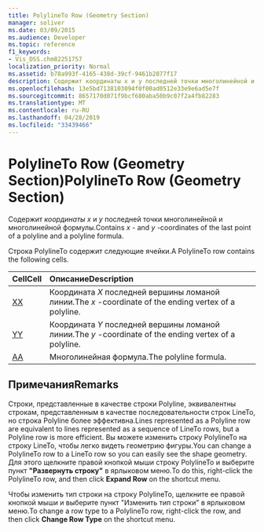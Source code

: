```yaml
---
title: PolylineTo Row (Geometry Section)
manager: soliver
ms.date: 03/09/2015
ms.audience: Developer
ms.topic: reference
f1_keywords:
- Vis_DSS.chm82251757
localization_priority: Normal
ms.assetid: b78a993f-4165-438d-39cf-9461b2877f17
description: Содержит координаты x и y последней точки многолинейной и многолинейной формулы.
ms.openlocfilehash: 13e5bd7138103094f0f00ad0512e33e9e6ad5e7f
ms.sourcegitcommit: 8657170d071f9bcf680aba50b9c07f2a4fb82283
ms.translationtype: MT
ms.contentlocale: ru-RU
ms.lasthandoff: 04/28/2019
ms.locfileid: "33439466"
---
```

# <a name="polylineto-row-geometry-section"></a><span data-ttu-id="fcb72-103">PolylineTo Row (Geometry Section)</span><span class="sxs-lookup"><span data-stu-id="fcb72-103">PolylineTo Row (Geometry Section)</span></span>

<span data-ttu-id="fcb72-104">Содержит  *координаты x*  и  *y*  последней точки многолинейной и многолинейной формулы.</span><span class="sxs-lookup"><span data-stu-id="fcb72-104">Contains  *x*  - and  *y*  -coordinates of the last point of a polyline and a polyline formula.</span></span> 
  
<span data-ttu-id="fcb72-105">Строка PolylineTo содержит следующие ячейки.</span><span class="sxs-lookup"><span data-stu-id="fcb72-105">A PolylineTo row contains the following cells.</span></span>
  
|<span data-ttu-id="fcb72-106">**Cell**</span><span class="sxs-lookup"><span data-stu-id="fcb72-106">**Cell**</span></span>|<span data-ttu-id="fcb72-107">**Описание**</span><span class="sxs-lookup"><span data-stu-id="fcb72-107">**Description**</span></span>|
|:-----|:-----|
|[<span data-ttu-id="fcb72-108">X</span><span class="sxs-lookup"><span data-stu-id="fcb72-108">X</span></span>](x-cell-geometry-section.md) <br/> |<span data-ttu-id="fcb72-109">Координата *X* последней вершины ломаной линии.</span><span class="sxs-lookup"><span data-stu-id="fcb72-109">The  *x*  -coordinate of the ending vertex of a polyline.</span></span>  <br/> |
|[<span data-ttu-id="fcb72-110">Y</span><span class="sxs-lookup"><span data-stu-id="fcb72-110">Y</span></span>](y-cell-geometry-section.md) <br/> |<span data-ttu-id="fcb72-111">Координата *Y* последней вершины ломаной линии.</span><span class="sxs-lookup"><span data-stu-id="fcb72-111">The  *y*  -coordinate of the ending vertex of a polyline.</span></span>  <br/> |
|[<span data-ttu-id="fcb72-112">A</span><span class="sxs-lookup"><span data-stu-id="fcb72-112">A</span></span>](a-cell-geometry-section.md) <br/> |<span data-ttu-id="fcb72-113">Многолинейная формула.</span><span class="sxs-lookup"><span data-stu-id="fcb72-113">The polyline formula.</span></span>  <br/> |
   
## <a name="remarks"></a><span data-ttu-id="fcb72-114">Примечания</span><span class="sxs-lookup"><span data-stu-id="fcb72-114">Remarks</span></span>

<span data-ttu-id="fcb72-115">Строки, представленные в качестве строки Polyline, эквивалентны строкам, представленным в качестве последовательности строк LineTo, но строка Polyline более эффективна.</span><span class="sxs-lookup"><span data-stu-id="fcb72-115">Lines represented as a Polyline row are equivalent to lines represented as a sequence of LineTo rows, but a Polyline row is more efficient.</span></span> <span data-ttu-id="fcb72-116">Вы можете изменить строку PolylineTo на строку LineTo, чтобы легко видеть геометрию фигуры.</span><span class="sxs-lookup"><span data-stu-id="fcb72-116">You can change a PolylineTo row to a LineTo row so you can easily see the shape geometry.</span></span> <span data-ttu-id="fcb72-117">Для этого щелкните правой кнопкой мыши строку PolylineTo и выберите пункт **"Развернуть строку"** в ярлыковом меню.</span><span class="sxs-lookup"><span data-stu-id="fcb72-117">To do this, right-click the PolylineTo row, and then click **Expand Row** on the shortcut menu.</span></span> 
  
<span data-ttu-id="fcb72-118">Чтобы изменить тип строки на строку PolylineTo, щелкните  ее правой кнопкой мыши и выберите пункт "Изменить тип строки" в ярлыковом меню.</span><span class="sxs-lookup"><span data-stu-id="fcb72-118">To change a row type to a PolylineTo row, right-click the row, and then click **Change Row Type** on the shortcut menu.</span></span> 
  

